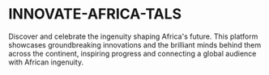 # INNOVATE-AFRICA-TALS
Discover and celebrate the ingenuity shaping Africa's future. This platform showcases groundbreaking innovations and the brilliant minds behind them across the continent, inspiring progress and connecting a global audience with African ingenuity.
